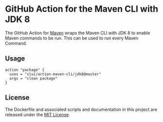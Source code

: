 # GitHub Action for the Maven CLI with JDK 8

The GitHub Action for [Maven](https://maven.apache.org/) wraps the Maven CLI with JDK 8 to enable Maven commands to be run. This can be used to run every Maven Command.

## Usage

```
action "package" {
  uses = "xlui/action-maven-cli/jdk8@master"
  args = "clean package"
}
```

## License

The Dockerfile and associated scripts and documentation in this project are released under the [MIT License](LICENSE.md).
